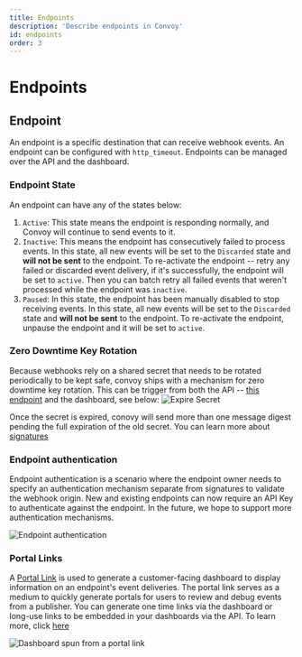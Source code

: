 ```yaml
---
title: Endpoints
description: 'Describe endpoints in Convoy'
id: endpoints
order: 3
---
```


Endpoints
======

## Endpoint

An endpoint is a specific destination that can receive webhook events. An endpoint can be configured with `http_timeout`. Endpoints can be managed over the API and the dashboard.

### Endpoint State
An endpoint can have any of the states below:
1. `Active`: This state means the endpoint is responding normally, and Convoy will continue to send events to it.
2. `Inactive`: This means the endpoint has consecutively failed to process events. In this state, all new events will be set to the `Discarded` state and **will not be sent** to the endpoint. To re-activate the endpoint -- retry any failed or discarded event delivery, if it's successfully, the endpoint will be set to `active`. Then you can batch retry all failed events that weren't processed while the endpoint was `inactive`.
3. `Paused`: In this state, the endpoint has been manually disabled to stop receiving events. In this state, all new events will be set to the `Discarded` state and **will not be sent** to the endpoint. To re-activate the endpoint, unpause the endpoint and it will be set to `active`.

### Zero Downtime Key Rotation
Because webhooks rely on a shared secret that needs to be rotated periodically to be kept safe, convoy ships with a mechanism for zero downtime key rotation. This can be trigger from both the API -- [this endpoint](https://convoy.readme.io/reference/put_api-v1-projects-projectid-endpoints-endpointid-expire-secret) and the dashboard, see below:
![Expire Secret](/docs-assets/expire-secret.png)

Once the secret is expired, conovy will send more than one message digest pending the full expiration of the old secret. You can learn more about [signatures](/docs/manual/signatures)

### Endpoint authentication

Endpoint authentication is a scenario where the endpoint owner needs to specify an authentication mechanism separate from signatures to validate the webhook origin. New and existing endpoints can now require an API Key to authenticate against the endpoint. In the future, we hope to support more authentication mechanisms.

![Endpoint authentication](/docs-assets/endpoint-auth.png)

### Portal Links

A [Portal Link](/docs/manual/portal-link) is used to generate a customer-facing dashboard to display information on an endpoint's event deliveries. The portal link serves as a medium to quickly generate portals for users to review and debug events from a publisher. You can generate one time links via the dashboard or long-use links to be embedded in your dashboards via the API. To learn more, click [here](/docs/manual/portal-link)

![Dashboard spun from a portal link](/docs-assets/portal-event-deliveries.png)
